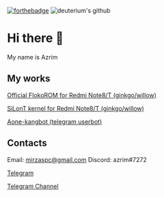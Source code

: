 [![forthebadge](https://forthebadge.com/images/badges/powered-by-electricity.svg)](https://forthebadge.com)
![deuterium's github](https://github-readme-stats.vercel.app/api?username=azrim&show_icons=true&hide_border=true)

# Hi there 👋

My name is Azrim

## My works
[Official FlokoROM for Redmi Note8/T (ginkgo/willow)](https://github.com/azrim/device_xiaomi_ginko.git)

[SiLonT kernel for Redmi Note8/T (ginkgo/willow)](https://github.com/azrim/kernel_xiaomi_ginkgo.git)

[Aone-kangbot (telegram userbot)](https://github.com/aone-id/aone-kangbot.git)

## Contacts
Email: mirzaspc@gmail.com
Discord: azrim#7272

[Telegram](https://t.me/azrim89)

[Telegram Channel](https://t.me/azrimkang)
